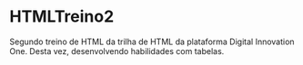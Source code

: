 # HTMLTreino2
Segundo treino de HTML da trilha de HTML da plataforma Digital Innovation One.
Desta vez, desenvolvendo habilidades com tabelas.
